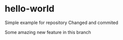 # hello-world
Simple example for repository
Changed and commited

Some amazing new feature in this branch

